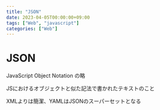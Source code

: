 ```yaml
---
title: "JSON"
date: 2023-04-05T00:00:00+09:00
tags: ["Web", "javascript"]
categories: ["Web"]
---
```

# JSON

JavaScript Object Notation の略

JSにおけるオブジェクトと似た記法で書かれたテキストのこと

XMLよりは簡潔、YAMLはJSONのスーパーセットとなる